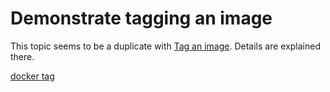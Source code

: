 # Demonstrate tagging an image
This topic seems to be a duplicate with [Tag an image](/Domain_2_Image_Creation_Management_and_Registry/Tag_an_image.md).
Details are explained there.

[docker tag](https://docs.docker.com/engine/reference/commandline/tag/#usage)
